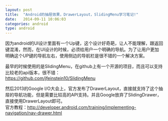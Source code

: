 ```yaml
---
layout: post
title:  "Android的抽屉效果，DrawerLayout，SlidingMenu学习笔记!"
date:   2014-09-11 10:06:03
categories: android
type: android
---
```


因为android的UI设计里面有一个Up键，这个设计好奇葩，让人不能理解，跟返回键混淆，然而，在UI设计的时候，必须给用户一个明确的导航。为了让用户更加明确这个UP键的导航左右，使用侧边的导航栏是很不错的一个解决方案。

最早的时候使用的是SlidingMenu，在github上有一个开源的项目，而且可以支持比较老的api版本，很不错：  
https://github.com/jfeinstein10/SlidingMenu

然后2013的Google I/O大会上，官方发布了DrawerLayout，直接就支持了这个抽屉的导航功能，但是需要比较高的API支持。并且Google放弃了SlidingDrawer，直接使用DrawerLayout即可。  
官方教程：http://developer.android.com/training/implementing-navigation/nav-drawer.html